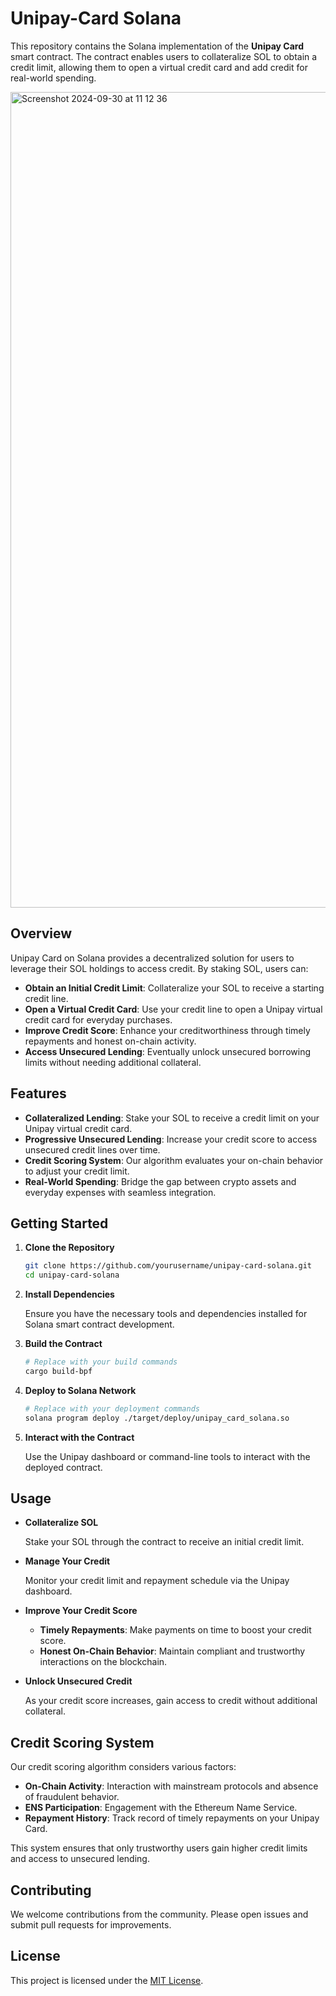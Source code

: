 # Unipay-Card Solana

This repository contains the Solana implementation of the **Unipay Card** smart contract. The contract enables users to collateralize SOL to obtain a credit limit, allowing them to open a virtual credit card and add credit for real-world spending.

<img width="1305" alt="Screenshot 2024-09-30 at 11 12 36" src="https://github.com/user-attachments/assets/0e9d5f80-214f-4948-9b83-170f90b9c786">


## Overview

Unipay Card on Solana provides a decentralized solution for users to leverage their SOL holdings to access credit. By staking SOL, users can:

- **Obtain an Initial Credit Limit**: Collateralize your SOL to receive a starting credit line.
- **Open a Virtual Credit Card**: Use your credit line to open a Unipay virtual credit card for everyday purchases.
- **Improve Credit Score**: Enhance your creditworthiness through timely repayments and honest on-chain activity.
- **Access Unsecured Lending**: Eventually unlock unsecured borrowing limits without needing additional collateral.

## Features

- **Collateralized Lending**: Stake your SOL to receive a credit limit on your Unipay virtual credit card.
- **Progressive Unsecured Lending**: Increase your credit score to access unsecured credit lines over time.
- **Credit Scoring System**: Our algorithm evaluates your on-chain behavior to adjust your credit limit.
- **Real-World Spending**: Bridge the gap between crypto assets and everyday expenses with seamless integration.

## Getting Started

1. **Clone the Repository**

   ```bash
   git clone https://github.com/yourusername/unipay-card-solana.git
   cd unipay-card-solana
   ```

2. **Install Dependencies**

   Ensure you have the necessary tools and dependencies installed for Solana smart contract development.

3. **Build the Contract**

   ```bash
   # Replace with your build commands
   cargo build-bpf
   ```

4. **Deploy to Solana Network**

   ```bash
   # Replace with your deployment commands
   solana program deploy ./target/deploy/unipay_card_solana.so
   ```

5. **Interact with the Contract**

   Use the Unipay dashboard or command-line tools to interact with the deployed contract.

## Usage

- **Collateralize SOL**

  Stake your SOL through the contract to receive an initial credit limit.

- **Manage Your Credit**

  Monitor your credit limit and repayment schedule via the Unipay dashboard.

- **Improve Your Credit Score**

  - **Timely Repayments**: Make payments on time to boost your credit score.
  - **Honest On-Chain Behavior**: Maintain compliant and trustworthy interactions on the blockchain.

- **Unlock Unsecured Credit**

  As your credit score increases, gain access to credit without additional collateral.

## Credit Scoring System

Our credit scoring algorithm considers various factors:

- **On-Chain Activity**: Interaction with mainstream protocols and absence of fraudulent behavior.
- **ENS Participation**: Engagement with the Ethereum Name Service.
- **Repayment History**: Track record of timely repayments on your Unipay Card.

This system ensures that only trustworthy users gain higher credit limits and access to unsecured lending.

## Contributing

We welcome contributions from the community. Please open issues and submit pull requests for improvements.

## License

This project is licensed under the [MIT License](LICENSE).
